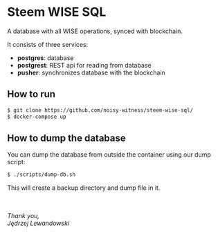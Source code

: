 # Steem WISE SQL
A database with all WISE operations, synced with blockchain.

It consists of three services: 
- **postgres**: database
- **postgrest**: REST api for reading from database
- **pusher**: synchronizes database with the blockchain

## How to run

```bash
$ git clone https://github.com/noisy-witness/steem-wise-sql/
$ docker-compose up
```

## How to dump the database

You can dump the database from outside the container using our dump script:

```bash
$ ./scripts/dump-db.sh
```
This will create a backup directory and dump file in it.


<br /><br />
_Thank you,<br />
Jędrzej Lewandowski_
